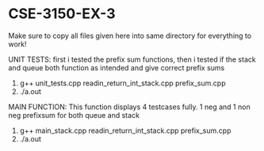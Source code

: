 # CSE-3150-EX-3

Make sure to copy all files given here into same directory for everything to work!


UNIT TESTS:
first i tested the prefix sum functions, then i tested if the stack and queue both function as intended and give correct prefix sums

1. g++ unit_tests.cpp readin_return_int_stack.cpp prefix_sum.cpp
2. ./a.out





MAIN FUNCTION:
This function displays 4 testcases fully. 1 neg and 1 non neg prefixsum for both queue and stack

1. g++ main_stack.cpp readin_return_int_stack.cpp prefix_sum.cpp
2. ./a.out
